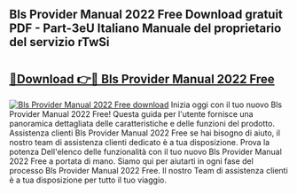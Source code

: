 ## Bls Provider Manual 2022 Free Download gratuit PDF - Part-3eU Italiano Manuale del proprietario del servizio rTwSi

# <h2><a href="http://dfggju.blite.top/?on=Bls+Provider+Manual+2022+Free">🔗Download 👉🔴 Bls Provider Manual 2022 Free</a></h2>

[![Bls Provider Manual 2022 Free download](https://i.imgur.com/lujVjoI.png)](http://dfggju.blite.top/?on=Bls+Provider+Manual+2022+Free)
Inizia oggi con il tuo nuovo Bls Provider Manual 2022 Free! Questa guida per l'utente fornisce una panoramica dettagliata delle caratteristiche e delle funzioni del prodotto. Assistenza clienti Bls Provider Manual 2022 Free se hai bisogno di aiuto, il nostro team di assistenza clienti dedicato è a tua disposizione. Prova la potenza Dell'elenco delle funzionalità con il tuo nuovo Bls Provider Manual 2022 Free a portata di mano. Siamo qui per aiutarti in ogni fase del processo Bls Provider Manual 2022 Free. Il nostro Team di assistenza clienti è a tua disposizione per tutto il tuo viaggio.
